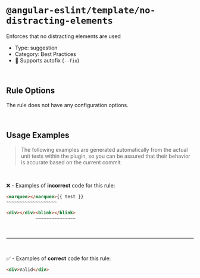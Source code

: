 <!--

  DO NOT EDIT.

  This markdown file was autogenerated using a mixture of the following files as the source of truth for its data:
  - ../../src/rules/no-distracting-elements.ts
  - ../../tests/rules/no-distracting-elements/cases.ts

  In order to update this file, it is therefore those files which need to be updated, as well as potentially the generator script:
  - ../../../../tools/scripts/generate-rule-docs.ts

-->

# `@angular-eslint/template/no-distracting-elements`

Enforces that no distracting elements are used

- Type: suggestion
- Category: Best Practices
- 🔧 Supports autofix (`--fix`)

<br>

## Rule Options

The rule does not have any configuration options.

<br>

## Usage Examples

> The following examples are generated automatically from the actual unit tests within the plugin, so you can be assured that their behavior is accurate based on the current commit.

<br>

❌ - Examples of **incorrect** code for this rule:

```html
<marquee></marquee>{{ test }}
~~~~~~~~~~~~~~~~~~~
```

```html
<div></div><blink></blink>
           ~~~~~~~~~~~~~~~
```

<br>

---

<br>

✅ - Examples of **correct** code for this rule:

```html
<div>Valid</div>
```
